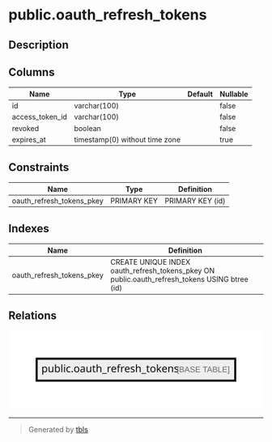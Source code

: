 # public.oauth_refresh_tokens

## Description

## Columns

| Name            | Type                           | Default | Nullable |
| --------------- | ------------------------------ | ------- | -------- |
| id              | varchar(100)                   |         | false    |
| access_token_id | varchar(100)                   |         | false    |
| revoked         | boolean                        |         | false    |
| expires_at      | timestamp(0) without time zone |         | true     |

## Constraints

| Name                      | Type        | Definition       |
| ------------------------- | ----------- | ---------------- |
| oauth_refresh_tokens_pkey | PRIMARY KEY | PRIMARY KEY (id) |

## Indexes

| Name                      | Definition                                                                                    |
| ------------------------- | --------------------------------------------------------------------------------------------- |
| oauth_refresh_tokens_pkey | CREATE UNIQUE INDEX oauth_refresh_tokens_pkey ON public.oauth_refresh_tokens USING btree (id) |

## Relations

![er](public.oauth_refresh_tokens.svg)

---

> Generated by [tbls](https://github.com/k1LoW/tbls)
